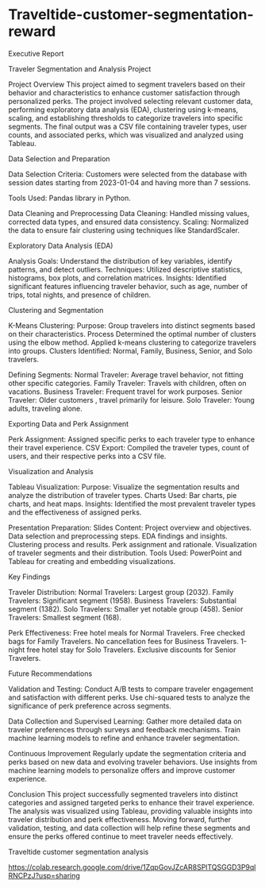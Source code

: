 # Traveltide-customer-segmentation-reward
Executive Report

Traveler Segmentation and Analysis Project

Project Overview
This project aimed to segment travelers based on their behavior and characteristics to enhance customer satisfaction through personalized perks. The project involved selecting relevant customer data, performing exploratory data analysis (EDA), clustering using k-means, scaling, and establishing thresholds to categorize travelers into specific segments. The final output was a CSV file containing traveler types, user counts, and associated perks, which was visualized and analyzed using Tableau.

Data Selection and Preparation

Data Selection
Criteria: Customers were selected from the database with session dates starting from 2023-01-04 and having more than 7 sessions.

 Tools Used: Pandas library in Python.

Data Cleaning and Preprocessing
Data Cleaning: Handled missing values, corrected data types, and ensured data consistency.
 Scaling:  Normalized the data to ensure fair clustering using techniques like StandardScaler.

Exploratory Data Analysis (EDA)

Analysis Goals: Understand the distribution of key variables, identify patterns, and detect outliers.
Techniques: Utilized descriptive statistics, histograms, box plots, and correlation matrices.
Insights: Identified significant features influencing traveler behavior, such as age, number of trips, total nights, and presence of children.

Clustering and Segmentation

 K-Means Clustering:
 Purpose: Group travelers into distinct segments based on their characteristics.
 Process
 Determined the optimal number of clusters using the elbow method.
 Applied k-means clustering to categorize travelers into groups.
 Clusters Identified: Normal, Family, Business, Senior, and Solo travelers.




Defining Segments:
 Normal Traveler: Average travel behavior, not fitting other specific categories.
 Family Traveler: Travels with children, often on vacations.
 Business Traveler: Frequent travel for work purposes.
 Senior Traveler: Older customers , travel primarily for leisure.
 Solo Traveler: Young adults, traveling alone.


Exporting Data and Perk Assignment

Perk Assignment: Assigned specific perks to each traveler type to enhance their travel experience.
CSV Export: Compiled the traveler types, count of users, and their respective perks into a CSV file.


Visualization and Analysis

Tableau Visualization:
Purpose: Visualize the segmentation results and analyze the distribution of traveler types.
Charts Used: Bar charts, pie charts, and heat maps.
Insights: Identified the most prevalent traveler types and the effectiveness of assigned perks.

Presentation Preparation:
Slides Content:
Project overview and objectives.
Data selection and preprocessing steps.
EDA findings and insights.
Clustering process and results.
 Perk assignment and rationale.
 Visualization of traveler segments and their distribution.
 Tools Used: PowerPoint and Tableau for creating and embedding visualizations.

Key Findings

Traveler Distribution:
Normal Travelers: Largest group (2032).
Family Travelers: Significant segment (1958).
Business Travelers: Substantial segment (1382).
Solo Travelers: Smaller yet notable group (458).
Senior Travelers: Smallest segment (168).





Perk Effectiveness:
Free hotel meals for Normal Travelers.
Free checked bags for Family Travelers.
No cancellation fees for Business Travelers.
 1-night free hotel stay for Solo Travelers.
 Exclusive discounts for Senior Travelers.

Future Recommendations

Validation and Testing:
 Conduct A/B tests to compare traveler engagement and satisfaction with different perks.
 Use chi-squared tests to analyze the significance of perk preference across segments.


Data Collection and Supervised Learning:
Gather more detailed data on traveler preferences through surveys and feedback mechanisms.
 Train machine learning models to refine and enhance traveler segmentation.


Continuous Improvement
Regularly update the segmentation criteria and perks based on new data and evolving traveler behaviors.
Use insights from machine learning models to personalize offers and improve customer experience.


Conclusion
This project successfully segmented travelers into distinct categories and assigned targeted perks to enhance their travel experience. The analysis was visualized using Tableau, providing valuable insights into traveler distribution and perk effectiveness. Moving forward, further validation, testing, and data collection will help refine these segments and ensure the perks offered continue to meet traveler needs effectively.


Traveltide customer segmentation analysis 

https://colab.research.google.com/drive/1ZqpGovJZcAR8SPlTQSGGD3P9qlRNCPzJ?usp=sharing
